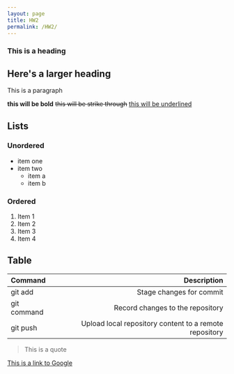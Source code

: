 ```yaml
---
layout: page
title: HW2
permalink: /HW2/
---
```

### This is a heading

## Here's a larger heading

<p>This is a paragraph</p>

**this will be bold** ~~this will be strike through~~ <ins>this will be underlined</ins>

## Lists

### Unordered
- item one
- item two
  - item a
  - item b

### Ordered

1. Item 1
2. Item 2
3. Item 3
4. Item 4

## Table

| Command      | Description | 
| :---        |    ---:   |
| git add      | Stage changes for commit       |
| git command   | Record changes to the repository        |
| git push    | Upload local repository content to a remote repository  |

> This is a quote

[This is a link to Google](https://www.google.com/)
